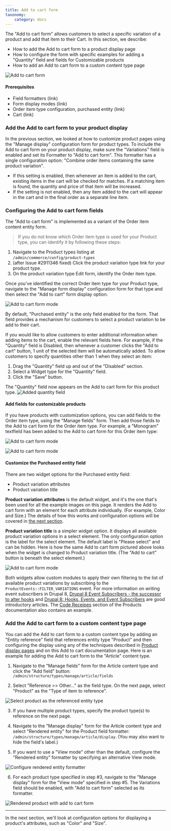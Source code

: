 ```yaml
---
title: Add to cart form
taxonomy:
    category: docs
---
```


The "Add to cart form" allows customers to select a specific variation of a product and add that item to their Cart. In this section, we describe:
- How to add the Add to cart form to a product display page
- How to configure the form with specific examples for adding a "Quantity" field and fields for Customizable products
- How to add an Add to cart form to a custom content type page

![Add to cart form](../../images/add-to-cart-ui.jpg)

#### Prerequisites
- Field formatters (link)
- Form display modes (link)
- Order item type configuration, purchased entity (link)
- Cart (link)

### Add the Add to cart form to your product display

In the previous section, we looked at how to customize product pages using the "Manage display" configuration form for product types. To include the Add to cart form on your product display, make sure the "Variations" field is enabled and set its Formatter to "Add to cart form". This formatter has a single configuration option:
"Combine order items containing the same product variation".

- If this setting is enabled, then whenever an item is added to the cart, existing items in the cart will be checked for matches. If a matching item is found, the quantity and price of that item will be increased.
- If the setting is not enabled, then any item added to the cart will appear in the cart and in the final order as a separate line item.

### Configuring the Add to cart form fields

The "Add to cart form" is implemented as a variant of the Order item content entity form.

> If you do not know which Order item type is used for your Product type, you can identify it by following these steps:
1. Navigate to the Product types listing at `/admin/commerce/config/product-types`
2. (after Issue #2911346 fixed) Click the product variation type link for your product type.
3. On the product variation type Edit form, identify the Order item type.

Once you've identified the correct Order item type for your Product type, navigate to the "Manage form display" configuration form for that type and then select the "Add to cart" form display option.

![Add to cart form mode](../../images/add-to-cart-ui-1.jpg)

By default, "Purchased entity" is the only field enabled for the form. That field provides a mechanism for customers to select a product variation to be add to their cart.

If you would like to allow customers to enter additional information when adding items to the cart, enable the relevant fields here. For example, if the "Quantity" field is Disabled, then whenever a customer clicks the "Add to cart" button, 1 unit of the selected item will be automatically added. To allow customers to specify quantities other than 1 when they select an item:
1. Drag the "Quantity" field up and out of the "Disabled" section.
2. Select a Widget type for the "Quantity" field.
3. Click the "Save" button.

The "Quantity" field now appears on the Add to cart form for this product type.
![Added quantity field](../../images/add-to-cart-ui-2.jpg)

#### Add fields for customizable products
If you have products with customization options, you can add fields to the Order item type, using the "Manage fields" form. Then add those fields to the Add to cart form for the Order item type. For example, a "Monogram" textfield has been added to the Add to cart form for this Order item type:

![Add to cart form mode](../../images/add-to-cart-ui-3.jpg)

![Add to cart form mode](../../images/add-to-cart-ui-4.jpg)

#### Customize the Purchased entity field

There are two widget options for the Purchased entity field:
- Product variation attributes
- Product variation title

**Product variation attributes** is the default widget, and it's the one that's been used for all the example images on this page. It renders the Add to cart form with an element for each attribute individually. (For example, Color and Size.) The details of how this works and configuration options will be covered in [the next section](../03.product-attributes).

**Product variation title** is a simpler widget option. It displays all available product variation options in a select element. The only configuration option is the label for the select element. The default label is "Please select" and can be hidden. Here is how the same Add to cart form pictured above looks when the widget is changed to Product variation title. (The "Add to cart" button is beneath the select element.)

![Add to cart form mode](../../images/add-to-cart-ui-5.jpg)

Both widgets allow custom modules to apply their own filtering to the list of available product variations by subscribing to the `ProductEvents::FILTER_VARIATIONS` event. For more information on writing event subscribers in Drupal 8, [Drupal 8 Event Subscribers - the successor to alter hooks] and [Drupal 8: Hooks, Events, and Event Subscribers] are good introductory articles. The [Code Receipes](../10.code-recipes) section of the Products documentation also contains an example.

### Add the Add to cart form to a custom content type page

You can add the Add to cart form to a custom content type by adding an "Entity reference" field that references entity type "Product" and then configuring the display using any of the techniques described in [Product display pages](../01.product-display) and on this Add to cart documentation page. Here is an example for adding the Add to cart form to the "Article" content type.

1. Navigate to the "Manage fields" form for the Article content type and click the "Add field" button: `/admin/structure/types/manage/article/fields`

2. Select "Reference >> Other..." as the field type. On the next page, select "Product" as the "Type of item to reference".

![Select product as the referenced entity type](../../images/add-to-cart-ui-6.jpg)

3. If you have multiple product types, specify the product type(s) to reference on the next page.

4. Navigate to the "Manage display" form for the Article content type and select "Rendered entity" for the Product field formatter: `/admin/structure/types/manage/article/display`. (You may also want to hide the field's label.)

5. If you want to use a "View mode" other than the default, configure the "Rendered entity" formatter by specifying an alternative View mode.

![Configure rendered entity formatter](../../images/add-to-cart-ui-7.jpg)

6. For each product type specified in step #3, navigate to the "Manage display" form for the "View mode" specified in step #5. The Variations field should be enabled, with "Add to cart form" selected as its formatter.

![Rendered product with add to cart form](../../images/add-to-cart-ui-8.jpg)

---
In the next section, we'll look at configuration options for displaying a product's attributes, such as "Color" and "Size".

[Drupal 8: Hooks, Events, and Event Subscribers]: https://www.daggerhart.com/drupal-8-hooks-events-event-subscribers/
[Drupal 8 Event Subscribers - the successor to alter hooks]: https://www.computerminds.co.uk/drupal-code/drupal-8-event-subscribers-successor-alter-hooks
